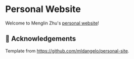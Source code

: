 # Personal Website

Welcome to Menglin Zhu's [personal website](https://mlz-em.github.io/personal-site)! 

## 🙌 Acknowledgements

Template from https://github.com/mldangelo/personal-site.